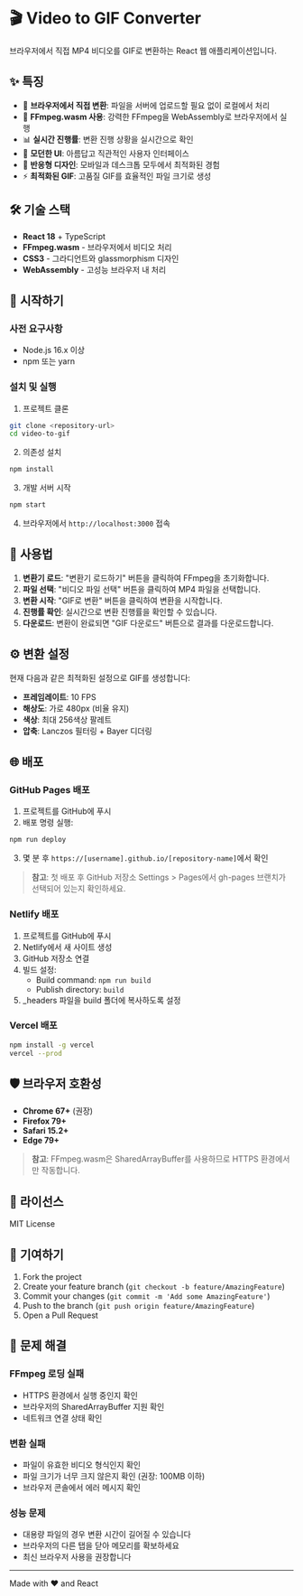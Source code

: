 # 🎬 Video to GIF Converter

브라우저에서 직접 MP4 비디오를 GIF로 변환하는 React 웹 애플리케이션입니다.

## ✨ 특징

- 🚀 **브라우저에서 직접 변환**: 파일을 서버에 업로드할 필요 없이 로컬에서 처리
- 🎯 **FFmpeg.wasm 사용**: 강력한 FFmpeg을 WebAssembly로 브라우저에서 실행
- 📊 **실시간 진행률**: 변환 진행 상황을 실시간으로 확인
- 🎨 **모던한 UI**: 아름답고 직관적인 사용자 인터페이스
- 📱 **반응형 디자인**: 모바일과 데스크톱 모두에서 최적화된 경험
- ⚡ **최적화된 GIF**: 고품질 GIF를 효율적인 파일 크기로 생성

## 🛠️ 기술 스택

- **React 18** + TypeScript
- **FFmpeg.wasm** - 브라우저에서 비디오 처리
- **CSS3** - 그라디언트와 glassmorphism 디자인
- **WebAssembly** - 고성능 브라우저 내 처리

## 🚀 시작하기

### 사전 요구사항

- Node.js 16.x 이상
- npm 또는 yarn

### 설치 및 실행

1. 프로젝트 클론
```bash
git clone <repository-url>
cd video-to-gif
```

2. 의존성 설치
```bash
npm install
```

3. 개발 서버 시작
```bash
npm start
```

4. 브라우저에서 `http://localhost:3000` 접속

## 📖 사용법

1. **변환기 로드**: "변환기 로드하기" 버튼을 클릭하여 FFmpeg을 초기화합니다.
2. **파일 선택**: "비디오 파일 선택" 버튼을 클릭하여 MP4 파일을 선택합니다.
3. **변환 시작**: "GIF로 변환" 버튼을 클릭하여 변환을 시작합니다.
4. **진행률 확인**: 실시간으로 변환 진행률을 확인할 수 있습니다.
5. **다운로드**: 변환이 완료되면 "GIF 다운로드" 버튼으로 결과를 다운로드합니다.

## ⚙️ 변환 설정

현재 다음과 같은 최적화된 설정으로 GIF를 생성합니다:

- **프레임레이트**: 10 FPS
- **해상도**: 가로 480px (비율 유지)
- **색상**: 최대 256색상 팔레트
- **압축**: Lanczos 필터링 + Bayer 디더링

## 🌐 배포

### GitHub Pages 배포

1. 프로젝트를 GitHub에 푸시
2. 배포 명령 실행:
```bash
npm run deploy
```
3. 몇 분 후 `https://[username].github.io/[repository-name]`에서 확인

> **참고**: 첫 배포 후 GitHub 저장소 Settings > Pages에서 gh-pages 브랜치가 선택되어 있는지 확인하세요.

### Netlify 배포

1. 프로젝트를 GitHub에 푸시
2. Netlify에서 새 사이트 생성
3. GitHub 저장소 연결
4. 빌드 설정:
   - Build command: `npm run build`
   - Publish directory: `build`
5. _headers 파일을 build 폴더에 복사하도록 설정

### Vercel 배포

```bash
npm install -g vercel
vercel --prod
```

## 🛡️ 브라우저 호환성

- **Chrome 67+** (권장)
- **Firefox 79+**
- **Safari 15.2+**
- **Edge 79+**

> **참고**: FFmpeg.wasm은 SharedArrayBuffer를 사용하므로 HTTPS 환경에서만 작동합니다.

## 📝 라이선스

MIT License

## 🤝 기여하기

1. Fork the project
2. Create your feature branch (`git checkout -b feature/AmazingFeature`)
3. Commit your changes (`git commit -m 'Add some AmazingFeature'`)
4. Push to the branch (`git push origin feature/AmazingFeature`)
5. Open a Pull Request

## 🔧 문제 해결

### FFmpeg 로딩 실패
- HTTPS 환경에서 실행 중인지 확인
- 브라우저의 SharedArrayBuffer 지원 확인
- 네트워크 연결 상태 확인

### 변환 실패
- 파일이 유효한 비디오 형식인지 확인
- 파일 크기가 너무 크지 않은지 확인 (권장: 100MB 이하)
- 브라우저 콘솔에서 에러 메시지 확인

### 성능 문제
- 대용량 파일의 경우 변환 시간이 길어질 수 있습니다
- 브라우저의 다른 탭을 닫아 메모리를 확보하세요
- 최신 브라우저 사용을 권장합니다

---

Made with ❤️ and React